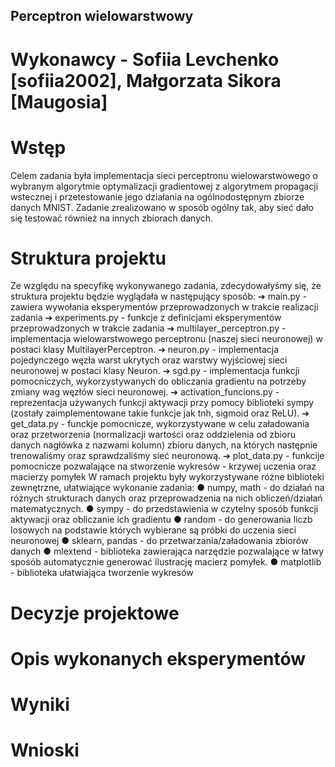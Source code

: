 ## Perceptron wielowarstwowy
# Wykonawcy - Sofiia Levchenko [sofiia2002], Małgorzata Sikora [Maugosia]
# Wstęp
Celem zadania była implementacja sieci perceptronu wielowarstwowego o wybranym
algorytmie optymalizacji gradientowej z algorytmem propagacji wstecznej i przetestowanie jego
działania na ogólnodostępnym zbiorze danych MNIST.
Zadanie zrealizowano w sposób ogólny tak, aby sieć dało się testować również na innych
zbiorach danych.
# Struktura projektu  
Ze względu na specyfikę wykonywanego zadania, zdecydowałyśmy się, że struktura projektu
będzie wyglądała w następujący sposób:
➔ main.py - zawiera wywołania eksperymentów przeprowadzonych w trakcie realizacji
zadania
➔ experiments.py - funkcje z definicjami eksperymentów przeprowadzonych w trakcie
zadania
➔ multilayer_perceptron.py - implementacja wielowarstwowego perceptronu (naszej sieci
neuronowej) w postaci klasy MultilayerPerceptron.
➔ neuron.py - implementacja pojedynczego węzła warst ukrytych oraz warstwy wyjściowej
sieci neuronowej w postaci klasy Neuron.
➔ sgd.py - implementacja funkcji pomocniczych, wykorzystywanych do obliczania
gradientu na potrzeby zmiany wag węzłów sieci neuronowej.
➔ activation_funcions.py - reprezentacja używanych funkcji aktywacji przy pomocy
biblioteki sympy (zostały zaimplementowane takie funkcje jak tnh, sigmoid oraz ReLU).
➔ get_data.py - funckje pomocnicze, wykorzystywane w celu załadowania oraz
przetworzenia (normalizacji wartości oraz oddzielenia od zbioru danych nagłówka z
nazwami kolumn) zbioru danych, na których następnie trenowaliśmy oraz sprawdzaliśmy
sieć neuronową.
➔ plot_data.py - funkcije pomocnicze pozwalające na stworzenie wykresów - krzywej
uczenia oraz macierzy pomyłek
W ramach projektu były wykorzystywane różne biblioteki zewnętrzne, ułatwiające wykonanie
zadania:
● numpy, math - do działań na różnych strukturach danych oraz przeprowadzenia na nich
obliczeń/działań matematycznych.
● sympy - do przedstawienia w czytelny sposób funkcji aktywacji oraz obliczanie ich gradientu
● random - do generowania liczb losowych na podstawie których wybierane są próbki do
uczenia sieci neuronowej
● sklearn, pandas - do przetwarzania/załadowania zbiorów danych
● mlextend - biblioteka zawierająca narzędzie pozwalające w łatwy sposób automatycznie
generować ilustrację macierz pomyłek.
● matplotlib - biblioteka ułatwiająca tworzenie wykresów
# Decyzje projektowe
# Opis wykonanych eksperymentów
# Wyniki
# Wnioski

